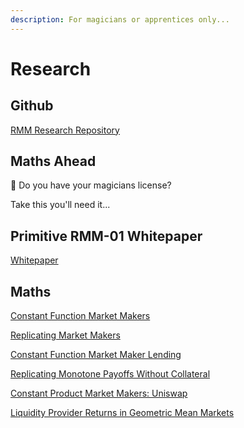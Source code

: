 ```yaml
---
description: For magicians or apprentices only...
---
```


# Research

## Github

[RMM Research Repository](https://github.com/primitivefinance/rmm-research)

## Maths Ahead

🧙 Do you have your magicians license?&#x20;

Take this you'll need it...

## Primitive RMM-01 Whitepaper

[Whitepaper](https://primitive.finance/whitepaper-rmm-01.pdf)

## Maths

[Constant Function Market Makers](https://web.stanford.edu/\~guillean/papers/constant\_function\_amms.pdf)

[Replicating Market Makers](https://stanford.edu/\~guillean/papers/rmms.pdf)

[Constant Function Market Maker Lending](https://stanford.edu/\~guillean/papers/cfmm-lending.pdf)

[Replicating Monotone Payoffs Without Collateral](https://stanford.edu/\~guillean/papers/cfmm-monotone.pdf)

[Constant Product Market Makers: Uniswap](https://arxiv.org/abs/1911.03380)

[Liquidity Provider Returns in Geometric Mean Markets](https://arxiv.org/pdf/2006.08806.pdf)

